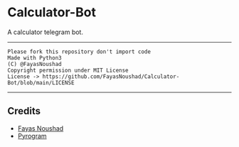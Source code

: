 # Calculator-Bot

A calculator telegram bot.

---

```
Please fork this repository don't import code
Made with Python3
(C) @FayasNoushad
Copyright permission under MIT License
License -> https://github.com/FayasNoushad/Calculator-Bot/blob/main/LICENSE
```

---

## Credits

- [Fayas Noushad](https://github.com/FayasNoushad)
- [Pyrogram](https://github.com/pyrogram/pyrogram)
